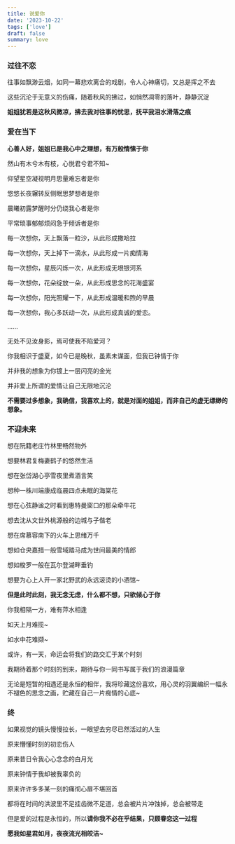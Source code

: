 ```yaml
---
title: 说爱你
date: '2023-10-22'
tags: ['love']
draft: false
summary: love
---
```


### **过往不恋**

往事如飘渺云烟，如同一幕悲欢离合的戏剧，令人心神痛切，又总是挥之不去

这些沉沦于无意义的伤痛，随着秋风的拂过，如悄然凋零的落叶，静静沉淀

**姐姐犹若是这秋风微凉，拂去我对往事的忧思，抚平我泪水滑落之痕**

### **爱在当下**

**心善人好，姐姐已是我心中之理想，有万般情愫于你**

然山有木兮木有枝，心悦君兮君不知~

仰望星空凝视明月思量难忘者是你

悠悠长夜辗转反侧眠思梦想者是你

晨曦初露梦醒时分仍绕我心者是你

平常琐事郁郁烦闷急于倾诉者是你

每一次想你，天上飘落一粒沙，从此形成撒哈拉

每一次想你，天上掉下一滴水，从此形成一片痴情海

每一次想你，星辰闪烁一次，从此形成无垠银河系

每一次想你，花朵绽放一朵，从此形成思念的花海盛宴

每一次想你，阳光照耀一下，从此形成温暖和煦的早晨

每一次想你，我心多跃动一次，从此形成真诚的爱恋。

......

无处不见汝身影，焉可使我不陷爱河？

你我相识于盛夏，如今已是晚秋，虽素未谋面，但我已钟情于你

并非我的想象为你镀上一层闪亮的金光

并非爱上所谓的爱情让自己无限地沉沦

**不需要过多想象，我确信，我喜欢上的，就是对面的姐姐，而非自己的虚无缥缈的想象。**

### **不迎未来**

想在阮籍老庄竹林里畅然物外

想要林君复梅妻鹤子的悠然生活

想在张岱湖心亭雪夜里煮酒言笑

想种一株川端康成临晨四点未眠的海棠花

想在心弦静谧之时看到惠特曼窗口的那朵牵牛花

想去沈从文世外桃源般的边城与子偕老

想在席慕容南下的火车上思绪万千

想如仓央嘉措一般雪域踏马成为世间最美的情郎

想如梭罗一般在瓦尔登湖畔垂钓

想要为心上人开一家北野武的永远滚烫的小酒馆~

**但是此时此刻，我无念无虑，什么都不想，只欲倾心于你**

你我相隔一方，难有萍水相逢

如天上月难揽~

如水中花难撷~

或许，有一天，命运会将我们的路交汇于某个时刻

我期待着那个时刻的到来，期待与你一同书写属于我们的浪漫篇章

无论是短暂的相遇还是永恒的相伴，我将珍藏这份喜欢，用心灵的羽翼编织一幅永不褪色的思念之画，贮藏在自己一片痴情的心底~

### **终**

如果视觉的镜头慢慢拉长，一眼望去穷尽已然活过的人生

原来懵懂时刻的初恋伤人

原来昔日令我心心念念的白月光

原来钟情于我却被我辜负的

原来许许多多某一刻的痛彻心扉不堪回首

都将在时间的洪波里不足挂齿微不足道，总会被片片冲蚀掉，总会被带走

但是爱的过程是永恒的，所以**请你我不必在乎结果，只顾眷恋这一过程**

**愿我如星君如月，夜夜流光相皎洁~**
